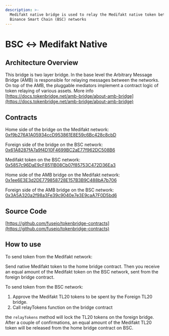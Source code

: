 ```yaml
---
description: >-
  Medifakt native bridge is used to relay the Medifakt native token between Medifakt and
  Binance Smart Chain (BSC) networks
---
```


# BSC ↔ Medifakt Native

## Architecture Overview

This bridge is two layer bridge. In the base level the Arbitrary Message Bridge (AMB) is responsible for relaying messages between the networks. On top of the AMB,  the pluggable mediators implement a contract logic of token relaying of various assets. More info [https://docs.tokenbridge.net/amb-bridge/about-amb-bridge](https://docs.tokenbridge.net/amb-bridge/about-amb-bridge)

## Contracts

Home side of the bridge on the Medifakt network: [0xf9b276A1A05934ccD953861E8E59c6Bc428c8cbD](https://explorer.medifakt.network/address/0xf9b276A1A05934ccD953861E8E59c6Bc428c8cbD/transactions)

Foreign side of the bridge on the BSC network: [0x61A8287fA7a9f4D10F4699BC2aE77f962DC508B6](https://etherscan.io/address/0x61A8287fA7a9f4D10F4699BC2aE77f962DC508B6)

Medifakt token on the BSC network: [0x5857c96DaE9cF8511B08Cb07f85753C472D36Ea3](https://bscscan.com/token/0x5857c96dae9cf8511b08cb07f85753c472d36ea3)

Home side of the AMB bridge on the Medifakt network: [0x1ee6E3E3d2DE779858728E157B3B9C488bA7b706](https://explorer.medifakt.network/address/0x1ee6E3E3d2DE779858728E157B3B9C488bA7b706)

Foreign side of the AMB bridge on the BSC network: [0x3A5A320a2f98a3Fe39c9040e7e3E9caA7F0D5bd6](https://bscscan.com/address/0x3A5A320a2f98a3Fe39c9040e7e3E9caA7F0D5bd6)

## Source Code

[https://github.com/fuseio/tokenbridge-contracts](https://github.com/fuseio/tokenbridge-contracts)

## How to use

To send token from the Medifakt network:

Send native Medifakt token to the home bridge contract. Then you receive an equal amount of the Medifakt token on the BSC network, sent from the foreign bridge contract.

To send token from the BSC network:

1. Approve the Medifakt TL20 tokens to be spent by the Foreign TL20 bridge.&#x20;
2. Call relayTokens function on the bridge contract

the `relayTokens` method will lock the TL20 tokens on the foreign bridge. After a couple of confirmations, an equal amount of the Medifakt TL20 token will be released from the home bridge contract on BSC.

####
